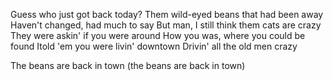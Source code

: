 Guess who just got back today?
Them wild-eyed beans that had been away
Haven't changed, had much to say
But man, I still think them cats are crazy
They were askin' if you were around
How you was, where you could be found
Itold 'em you were livin' downtown
Drivin' all the old men crazy

The beans are back in town (the beans are back in town)
